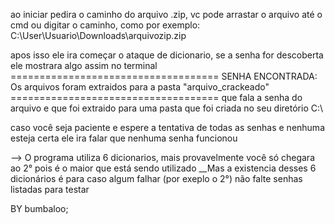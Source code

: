 
  ao iniciar pedira o caminho do arquivo .zip, vc pode arrastar o arquivo até o cmd
  ou digitar o caminho, como por exemplo: C:\User\Usuario\Downloads\arquivozip.zip 

  apos isso ele ira começar o ataque de dicionario, se a senha for descoberta ele mostrara algo assim no terminal
	====================================
        SENHA ENCONTRADA: <senha>
        Os arquivos foram extraidos para a pasta "arquivo_crackeado"
        ====================================
  que fala a senha do arquivo e que foi extraido para uma pasta que foi criada no seu diretório C:\

  caso você seja paciente e espere a tentativa de todas as senhas e nenhuma esteja certa ele ira falar que nenhuma senha funcionou

  --> O programa utiliza 6 dicionarios, mais provavelmente você só chegara ao 2° pois é o maior que está sendo utilizado
  \__Mas a existencia desses 6 dicionários é para caso algum falhar (por exeplo o 2°) não falte senhas listadas para testar

BY bumbaloo;